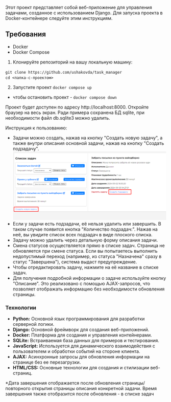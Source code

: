 Этот проект представляет собой веб-приложение для управления задачами, созданное с использованием Django. 
Для запуска проекта в Docker-контейнере следуйте этим инструкциям.

## Требования

- Docker
- Docker Compose

1. Клонируйте репозиторий на вашу локальную машину:

`git clone https://github.com/ushakovda/task_manager` <br>
`cd <папка-с-проектом>`

2. Запустите проект `docker compose up` 
* чтобы остановить проект - `docker compose down`

Проект будет доступен по адресу http://localhost:8000. Откройте браузер на весь экран.
Ради примера сохранена БД sqlite, при необходимости файл db.sqlite3 можно удалить.

Инструкция к пользованию:

 - Задачи можно создать, нажав на кнопку "Создать новую задачу", а также внутри описания основной задачи, нажав на кнопку "Создать подзадачу".
![Создание задачи](images/create_tasks.png)
 - Если у задачи есть подзадачи, её нельзя удалить или завершить. В таком случае появится кнопка "Количество подзадач:". Нажав на неё, вы увидите список всех подзадач в виде плоского списка.
 - Задачу можно удалить через детальную форму описания задачи.
 - Смена статусов осуществляется прямо в списке задач. Страница не обновляется при смене статуса. Если вы попытаетесь выполнить недопустимый переход (например, из статуса "Назначена" сразу в статус "Завершена"), система выдаст предупреждение.
 - Чтобы отредактировать задачу, нажмите на её название в списке задач.
 - Для получения подробной информации о задаче используйте кнопку "Описание". Это реализовано с помощью AJAX-запросов, что позволяет отображать информацию без необходимости обновления страницы. 

### Технологии

- **Python:** Основной язык программирования для разработки серверной логики.
- **Django:** Основной фреймворк для создания веб-приложений.
- **Docker:** Платформа для создания и управления контейнерами.
- **SQLite:** Встраиваемая база данных для примеров и тестирования.
- **JavaScript:** Используется для динамического взаимодействия с пользователем и обработки событий на стороне клиента.
- **AJAX:** Асинхронные запросы для обновления информации на странице без ее перезагрузки.
- **HTML/CSS:** Основные технологии для создания и стилизации веб-страниц.

*Дата завершения отображается после обновления страницы/повторного открытия страницы описания конкретной задачи. Время завершения также отобразится после обновления - в списке задач